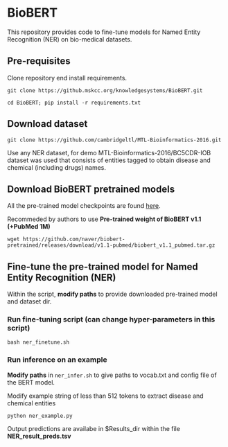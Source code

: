 # BioBERT
This repository provides code to fine-tune models for Named Entity Recognition (NER) on bio-medical datasets.

## Pre-requisites
Clone repository end install requirements.

`git clone https://github.mskcc.org/knowledgesystems/BioBERT.git`

`cd BioBERT; pip install -r requirements.txt`

## Download dataset 
`git clone https://github.com/cambridgeltl/MTL-Bioinformatics-2016.git`

Use any NER dataset, for demo MTL-Bioinformatics-2016/BC5CDR-IOB dataset was used that consists of entities tagged to obtain disease and chemical (including drugs) names.

## Download BioBERT pretrained models 
All the pre-trained model checkpoints are found [here](https://github.com/naver/biobert-pretrained/releases).

Recommeded by authors to use **Pre-trained weight of BioBERT v1.1 (+PubMed 1M)**

`wget https://github.com/naver/biobert-pretrained/releases/download/v1.1-pubmed/biobert_v1.1_pubmed.tar.gz`

## Fine-tune the pre-trained model for Named Entity Recognition (NER)
Within the script, **modify paths** to provide downloaded pre-trained model and dataset dir.

### Run fine-tuning script (can change hyper-parameters in this script)
`bash ner_finetune.sh`

### Run inference on an example
**Modify paths** in `ner_infer.sh` to give paths to vocab.txt and config file of the BERT model.

Modify example string of less than 512 tokens to extract disease and chemical entities 

`python ner_example.py`

Output predictions are availabe in $Results_dir within the file **NER_result_preds.tsv**

